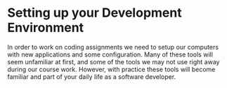 # Setting up your Development Environment

In order to work on coding assignments we need to setup our computers with new applications and some configuration. Many of these tools will seem unfamiliar at first, and some of the tools we may not use right away during our course work. However, with practice these tools will become familiar and part of your daily life as a software developer.
